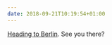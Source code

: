 ```yaml
---
date: 2018-09-21T10:19:54+01:00
---
```

[Heading to Berlin](https://paulrobertlloyd.com/2018/09/berlin). See you there?
